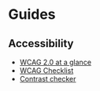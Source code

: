 # Guides

## Accessibility
 - [WCAG 2.0 at a glance](https://www.w3.org/WAI/WCAG20/glance/)
 - [WCAG Checklist](https://www.wuhcag.com/wcag-checklist/)
 - [Contrast checker](http://webaim.org/resources/contrastchecker/)
